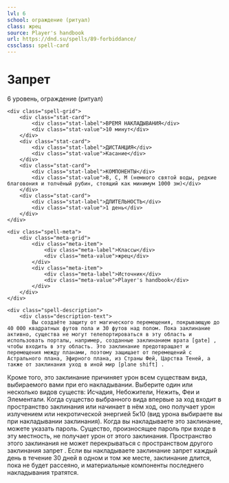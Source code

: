 ```yaml
---
lvl: 6
school: ограждение (ритуал)
class: жрец
source: Player's handbook
url: https://dnd.su/spells/89-forbiddance/
cssclass: spell-card
---
```


<div class="spell-container">
    <div class="spell-header">
        <h1 class="spell-name">Запрет</h1>
        <div class="spell-level">6 уровень, ограждение (ритуал)</div>
    </div>
    
    <div class="spell-grid">
        <div class="stat-card">
            <div class="stat-label">ВРЕМЯ НАКЛАДЫВАНИЯ</div>
            <div class="stat-value">10 минут</div>
        </div>
        <div class="stat-card">
            <div class="stat-label">ДИСТАНЦИЯ</div>
            <div class="stat-value">Касание</div>
        </div>
        <div class="stat-card">
            <div class="stat-label">КОМПОНЕНТЫ</div>
            <div class="stat-value">В, С, М (немного святой воды, редкие благовония и толчёный рубин, стоящий как минимум 1000 зм)</div>
        </div>
        <div class="stat-card">
            <div class="stat-label">ДЛИТЕЛЬНОСТЬ</div>
            <div class="stat-value">1 день</div>
        </div>
    </div>
    
    <div class="spell-meta">
        <div class="meta-grid">
            <div class="meta-item">
                <div class="meta-label">Классы</div>
                <div class="meta-value">жрец</div>
            </div>
            <div class="meta-item">
                <div class="meta-label">Источник</div>
                <div class="meta-value">Player's handbook</div>
            </div>
        </div>
    </div>
    
    <div class="spell-description">
        <div class="description-text">
            Вы создаёте защиту от магического перемещения, покрывающую до 40 000 квадратных футов пола и 30 футов над полом. Пока заклинание активно, существа не могут телепортироваться в эту область и использовать порталы, например, созданные заклинанием врата [gate] , чтобы входить в эту область. Это заклинание предотвращает и перемещения между планами, поэтому защищает от перемещений с Астрального плана, Эфирного плана, из Страны Фей, Царства Теней, а также от заклинания уход в иной мир [plane shift] .
Кроме того, это заклинание причиняет урон всем существам вида, выбираемого вами при его накладывании. Выберите один или несколько видов существ: Исчадия, Небожители, Нежить, Феи и Элементали. Когда существо выбранного вида впервые за ход входит в пространство заклинания или начинает в нём ход, оно получает урон излучением или некротической энергией 5к10 (вид урона выбираете вы при накладывании заклинания).
Когда вы накладываете это заклинание, можете указать пароль. Существо, произносящее пароль при входе в эту местность, не получает урон от этого заклинания.
Пространство этого заклинания не может перекрываться с пространством другого заклинания запрет . Если вы накладываете заклинание запрет каждый день в течение 30 дней в одном и том же месте, заклинание длится, пока не будет рассеяно, и материальные компоненты последнего накладывания тратятся.
        </div>
    </div>
</div>